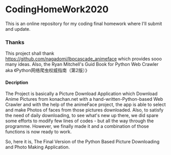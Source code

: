 # CodingHomeWork2020
This is an online repository for my coding final homework where I'll submit and update.

### Thanks
This project shall thank https://github.com/nagadomi/lbpcascade_animeface which provides sooo many ideas.
Also, the Ryan Mitchell's Guid Book for Python Web Crawler aka 《Python网络爬虫权威指南（第2版）》

#### Decription

  The Project is basically a Picture Download Application which Download Anime Pictures from konachan.net with a hand-written-Python-based Web Crawler and with the help of the animeFace project, the app is able to select and make Photos of faces from those pictures downloaded. Also, to satisfy the need of daily downloading, to see what's new up there, we did spare some efforts to modify few lines of codes - but all the way through the programme. However, we finally made it and a combination of those functions is now ready to work.

  So, here it is, The Final Version of the Python Based Picture Downloading and Photo Making Application.
